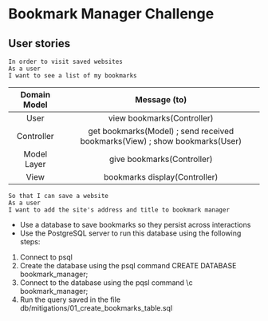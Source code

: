 # Bookmark Manager Challenge


## User stories

```
In order to visit saved websites
As a user
I want to see a list of my bookmarks
```
|Domain Model|Message (to)                                                               |
|:----------:|:-------------------------------------------------------------------------:|
|User        |view bookmarks(Controller)                                                 |
|Controller  |get bookmarks(Model) ; send received bookmarks(View) ; show bookmarks(User)|
|Model Layer |give bookmarks(Controller)                                                 |
|View        |bookmarks display(Controller)                                              |

```
So that I can save a website
As a user
I want to add the site's address and title to bookmark manager
```
- Use a database to save bookmarks so they persist across interactions
- Use the PostgreSQL server to run this database using the following steps:

1. Connect to psql
2. Create the database using the psql command CREATE DATABASE bookmark_manager;
3. Connect to the database using the pqsl command \c bookmark_manager;
4. Run the query saved in the file db/mitigations/01_create_bookmarks_table.sql
